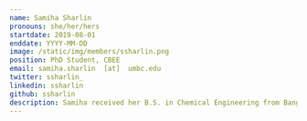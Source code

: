 ```yaml
---
name: Samiha Sharlin
pronouns: she/her/hers
startdate: 2019-08-01
enddate: YYYY-MM-DD
image: /static/img/members/ssharlin.png
position: PhD Student, CBEE
email: samiha.sharlin  [at]  umbc.edu
twitter: ssharlin_
linkedin: ssharlin
github: ssharlin
description: Samiha received her B.S. in Chemical Engineering from Bangladesh University of Engineering and Technology (BUET) in 2017.  She is currently pursuing her Ph.D. with a research focus on simulation methods for competitive adsorption in porous materials using molecular modeling and machine learning. In her free time, she enjoys exploring nature, long walks and listening to spiritual podcasts.
---
```

